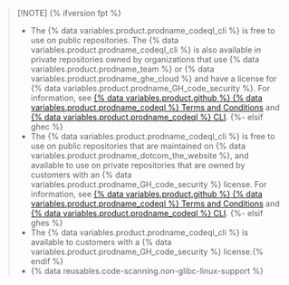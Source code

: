 > [!NOTE] {% ifversion fpt %}
> * The {% data variables.product.prodname_codeql_cli %} is free to use on public repositories. The {% data variables.product.prodname_codeql_cli %} is also available in private repositories owned by organizations that use {% data variables.product.prodname_team %} or {% data variables.product.prodname_ghe_cloud %} and have a license for {% data variables.product.prodname_GH_code_security %}. For information, see [{% data variables.product.github %} {% data variables.product.prodname_codeql %} Terms and Conditions](https://securitylab.github.com/tools/codeql/license) and [{% data variables.product.prodname_codeql %} CLI](https://codeql.github.com/docs/codeql-cli/).
{%- elsif ghec %}
> * The {% data variables.product.prodname_codeql_cli %} is free to use on public repositories that are maintained on {% data variables.product.prodname_dotcom_the_website %}, and available to use on private repositories that are owned by customers with an {% data variables.product.prodname_GH_code_security %} license. For information, see [{% data variables.product.github %} {% data variables.product.prodname_codeql %} Terms and Conditions](https://securitylab.github.com/tools/codeql/license) and [{% data variables.product.prodname_codeql %} CLI](https://codeql.github.com/docs/codeql-cli/).
{%- elsif ghes %}
> * The {% data variables.product.prodname_codeql_cli %} is available to customers with a {% data variables.product.prodname_GH_code_security %} license.{% endif %}
> * {% data reusables.code-scanning.non-glibc-linux-support %}
